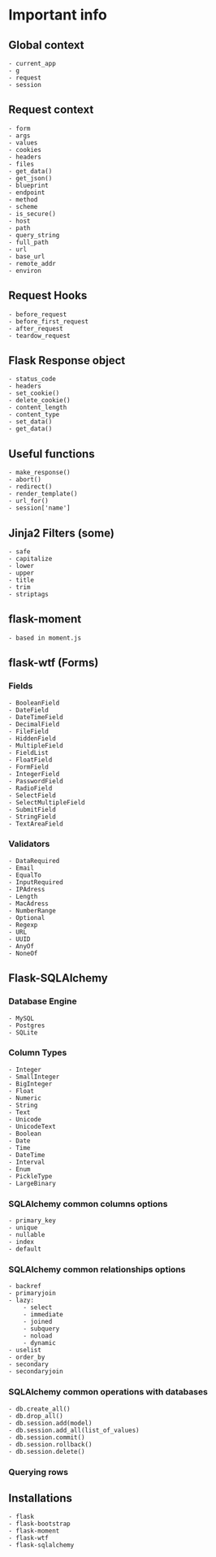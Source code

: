 # Important info

## Global context
    - current_app
    - g
    - request
    - session

## Request context
    - form
    - args
    - values
    - cookies
    - headers
    - files
    - get_data()
    - get_json()
    - blueprint
    - endpoint
    - method
    - scheme
    - is_secure()
    - host
    - path
    - query_string
    - full_path
    - url
    - base_url
    - remote_addr
    - environ

## Request Hooks
    - before_request
    - before_first_request
    - after_request
    - teardow_request

## Flask Response object
    - status_code
    - headers
    - set_cookie()
    - delete_cookie()
    - content_length
    - content_type
    - set_data()
    - get_data()

## Useful functions
    - make_response()
    - abort()
    - redirect()
    - render_template()
    - url_for()
    - session['name']

## Jinja2 Filters (some)
    - safe
    - capitalize
    - lower
    - upper
    - title
    - trim 
    - striptags

## flask-moment
    - based in moment.js

## flask-wtf (Forms)

### Fields
    - BooleanField
    - DateField
    - DateTimeField
    - DecimalField
    - FileField
    - HiddenField
    - MultipleField
    - FieldList
    - FloatField
    - FormField
    - IntegerField
    - PasswordField
    - RadioField
    - SelectField
    - SelectMultipleField
    - SubmitField
    - StringField
    - TextAreaField

### Validators
    - DataRequired
    - Email
    - EqualTo
    - InputRequired
    - IPAdress
    - Length
    - MacAdress
    - NumberRange
    - Optional
    - Regexp
    - URL
    - UUID
    - AnyOf
    - NoneOf

## Flask-SQLAlchemy

### Database Engine
    - MySQL
    - Postgres
    - SQLite

### Column Types
    - Integer
    - SmallInteger
    - BigInteger
    - Float
    - Numeric
    - String
    - Text
    - Unicode
    - UnicodeText
    - Boolean
    - Date
    - Time
    - DateTime
    - Interval
    - Enum
    - PickleType
    - LargeBinary

### SQLAlchemy common columns options
    - primary_key
    - unique
    - nullable
    - index
    - default

### SQLAlchemy common relationships options
    - backref
    - primaryjoin
    - lazy:
        - select
        - immediate
        - joined
        - subquery
        - noload
        - dynamic
    - uselist
    - order_by
    - secondary
    - secondaryjoin

### SQLAlchemy common operations with databases
    - db.create_all()
    - db.drop_all()
    - db.session.add(model)
    - db.session.add_all(list_of_values)
    - db.session.commit()
    - db.session.rollback()
    - db.session.delete()

### Querying rows

## Installations
    - flask
    - flask-bootstrap
    - flask-moment
    - flask-wtf
    - flask-sqlalchemy